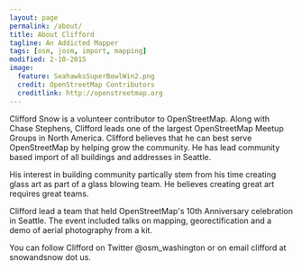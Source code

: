```yaml
---
layout: page
permalink: /about/
title: About Clifford
tagline: An Addicted Mapper
tags: [osm, josm, import, mapping]
modified: 2-10-2015
image:
  feature: SeahawksSuperBowlWin2.png
  credit: OpenStreetMap Contributors
  creditlink: http://openstreetmap.org
---
```


Clifford Snow is a volunteer contributor to OpenStreetMap. Along with Chase Stephens, Clifford leads one of the largest OpenStreetMap Meetup Groups in North America. Clifford believes that he can best serve OpenStreetMap by helping grow the community. He has lead community based import of all buildings and addresses in Seattle. 

His interest in building community partically stem from his time creating glass art as part of a glass blowing team. He believes creating great art requires great teams.

Clifford lead a team that held OpenStreetMap's 10th Anniversary celebration in Seattle. The event included talks on mapping, georectification and a demo of aerial photography from a kit.

You can follow Clifford on Twitter @osm_washington or on email clifford at snowandsnow dot us. 

